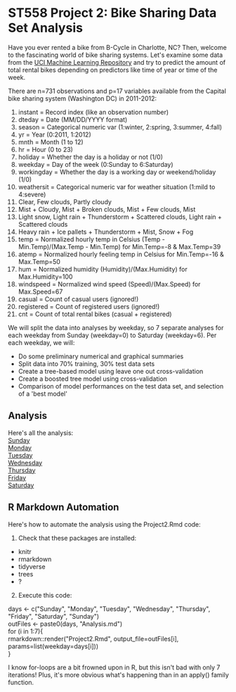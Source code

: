 # ST558 Project 2: Bike Sharing Data Set Analysis  
Have you ever rented a bike from B-Cycle in Charlotte, NC? Then, welcome to the fascinating world of bike sharing systems. Let's examine some data from  the [UCI Machine Learning Repository](https://archive.ics.uci.edu/ml/datasets/Bike+Sharing+Dataset) and try to predict the amount of total rental bikes depending on predictors like time of year or time of the week.

There are n=731 observations and p=17 variables available from the Capital bike sharing system (Washington DC) in 2011-2012:

1. instant = Record index (like an observation number)
2. dteday = Date (MM/DD/YYYY format)
3. season = Categorical numeric var (1:winter, 2:spring, 3:summer, 4:fall)
4. yr = Year (0:2011, 1:2012)
5. mnth = Month (1 to 12)
6. hr = Hour (0 to 23)
7. holiday = Whether the day is a holiday or not (1/0)
8. weekday = Day of the week (0:Sunday to 6:Saturday)
9. workingday = Whether the day is a working day or weekend/holiday (1/0)
10. weathersit = Categorical numeric var for weather situation (1:mild to 4:severe)
  1. Clear, Few clouds, Partly cloudy
  2. Mist + Cloudy, Mist + Broken clouds, Mist + Few clouds, Mist
  3. Light snow, Light rain + Thunderstorm + Scattered clouds, Light rain + Scattered clouds
  4. Heavy rain + Ice pallets + Thunderstorm + Mist, Snow + Fog
11. temp = Normalized hourly temp in Celsius (Temp - Min.Temp)/(Max.Temp - Min.Temp) for Min.Temp=-8 & Max.Temp=39
12. atemp = Normalized hourly feeling temp in Celsius for Min.Temp=-16 & Max.Temp=50
13. hum = Normalized humidity (Humidity)/(Max.Humidity) for Max.Humidity=100
14. windspeed = Normalized wind speed (Speed)/(Max.Speed) for Max.Speed=67
15. casual = Count of casual users (ignored!)
16. registered = Count of registered users (ignored!)
17. cnt = Count of total rental bikes (casual + registered)


We will split the data into analyses by weekday, so 7 separate analyses for each weekday from Sunday (weekday=0) to Saturday (weekday=6). Per each weekday, we will:

* Do some preliminary numerical and graphical summaries
* Split data into 70% training, 30% test data sets
* Create a tree-based model using leave one out cross-validation
* Create a boosted tree model using cross-validation
* Comparison of model performances on the test data set, and selection of a 'best model'

## Analysis  
Here's all the analysis:  
[Sunday]()  
[Monday]()  
[Tuesday]()  
[Wednesday]()  
[Thursday]()  
[Friday]()  
[Saturday]()  


## R Markdown Automation  
Here's how to automate the analysis using the Project2.Rmd code:
1. Check that these packages are installed: 

- knitr
- rmarkdown
- tidyverse
- trees
- ?

2. Execute this code:

days <- c("Sunday", "Monday", "Tuesday", "Wednesday", "Thursday", "Friday", "Saturday", "Sunday")  
outFiles <- paste0(days, "Analysis.md")  
for (i in 1:7){  
    rmarkdown::render("Project2.Rmd", output_file=outFiles[i], params=list(weekday=days[i]))  
}  

I know for-loops are a bit frowned upon in R, but this isn't bad with only 7 iterations! Plus, it's more obvious what's happening than in an apply() family function.
